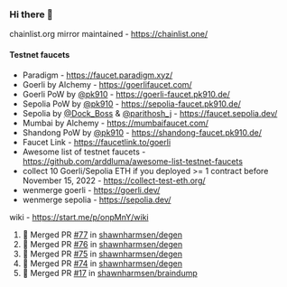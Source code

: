 ### Hi there 👋

chainlist.org mirror maintained - https://chainlist.one/

#### Testnet faucets
- Paradigm - https://faucet.paradigm.xyz/
- Goerli by Alchemy - https://goerlifaucet.com/
- Goerli PoW by [@pk910](https://github.com/pk910/PoWFaucet) - https://goerli-faucet.pk910.de/
- Sepolia PoW by [@pk910](https://github.com/pk910/PoWFaucet) - https://sepolia-faucet.pk910.de/
- Sepolia by [@Dock_Boss](https://twitter.com/Dock_Boss) & [@parithosh_j](https://twitter.com/parithosh_j) - https://faucet.sepolia.dev/
- Mumbai by Alchemy - https://mumbaifaucet.com/
- Shandong PoW by [@pk910](https://github.com/pk910/PoWFaucet) - https://shandong-faucet.pk910.de/ 
- Faucet Link - https://faucetlink.to/goerli
- Awesome list of testnet faucets - https://github.com/arddluma/awesome-list-testnet-faucets
- collect 10 Goerli/Sepolia ETH if you deployed >= 1 contract before November 15, 2022 - https://collect-test-eth.org/
- wenmerge goerli - https://goerli.dev/
- wenmerge sepolia - https://sepolia.dev/ 

wiki - https://start.me/p/onpMnY/wiki

<!--START_SECTION:activity-->
1. 🎉 Merged PR [#77](https://github.com/shawnharmsen/degen/pull/77) in [shawnharmsen/degen](https://github.com/shawnharmsen/degen)
2. 🎉 Merged PR [#76](https://github.com/shawnharmsen/degen/pull/76) in [shawnharmsen/degen](https://github.com/shawnharmsen/degen)
3. 🎉 Merged PR [#75](https://github.com/shawnharmsen/degen/pull/75) in [shawnharmsen/degen](https://github.com/shawnharmsen/degen)
4. 🎉 Merged PR [#74](https://github.com/shawnharmsen/degen/pull/74) in [shawnharmsen/degen](https://github.com/shawnharmsen/degen)
5. 🎉 Merged PR [#17](https://github.com/shawnharmsen/braindump/pull/17) in [shawnharmsen/braindump](https://github.com/shawnharmsen/braindump)
<!--END_SECTION:activity-->
